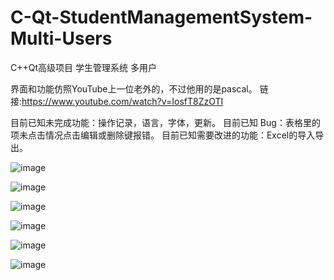 # C-Qt-StudentManagementSystem-Multi-Users
C++Qt高级项目 学生管理系统 多用户

界面和功能仿照YouTube上一位老外的，不过他用的是pascal。
链接:https://www.youtube.com/watch?v=IosfT8ZzOTI

目前已知未完成功能：操作记录，语言，字体，更新。
目前已知 Bug：表格里的项未点击情况点击编辑或删除键报错。
目前已知需要改进的功能：Excel的导入导出。


![image](https://user-images.githubusercontent.com/74124438/116389322-62e52800-a84f-11eb-9c10-27f665eab82c.png)

![image](https://user-images.githubusercontent.com/74124438/116389534-a0e24c00-a84f-11eb-9ec0-134b74871449.png)

![image](https://user-images.githubusercontent.com/74124438/116389652-c4a59200-a84f-11eb-8d06-4bae7be1fdee.png)

![image](https://user-images.githubusercontent.com/74124438/116389717-dab35280-a84f-11eb-8de4-f3783e7d8a4c.png)

![image](https://user-images.githubusercontent.com/74124438/116389827-fc143e80-a84f-11eb-8931-f74e0fda855e.png)

![image](https://user-images.githubusercontent.com/74124438/116390070-42699d80-a850-11eb-97b4-f9a47b726d04.png)

